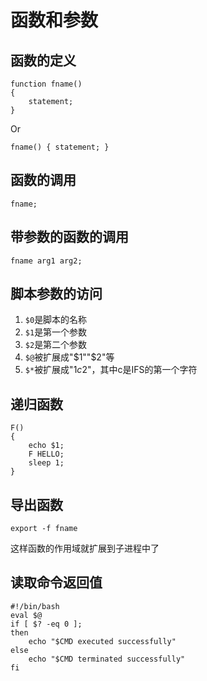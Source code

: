 # 函数和参数
## 函数的定义
```shell
function fname()
{
    statement;
}
```
Or
```shell
fname() { statement; }
```
## 函数的调用
```shell
fname;
```
## 带参数的函数的调用
```shell
fname arg1 arg2;
```

## 脚本参数的访问
1. `$0`是脚本的名称
2. `$1`是第一个参数
3. `$2`是第二个参数
4. `$@`被扩展成"$1""$2"等
5. `$*`被扩展成"$1c$2"，其中c是IFS的第一个字符

## 递归函数
```shell
F()
{
    echo $1;
    F HELLO;
    sleep 1;
}
```

## 导出函数
```shell
export -f fname
```
这样函数的作用域就扩展到子进程中了

## 读取命令返回值
```shell
#!/bin/bash
eval $@
if [ $? -eq 0 ];
then
    echo "$CMD executed successfully"
else
    echo "$CMD terminated successfully"
fi
```

